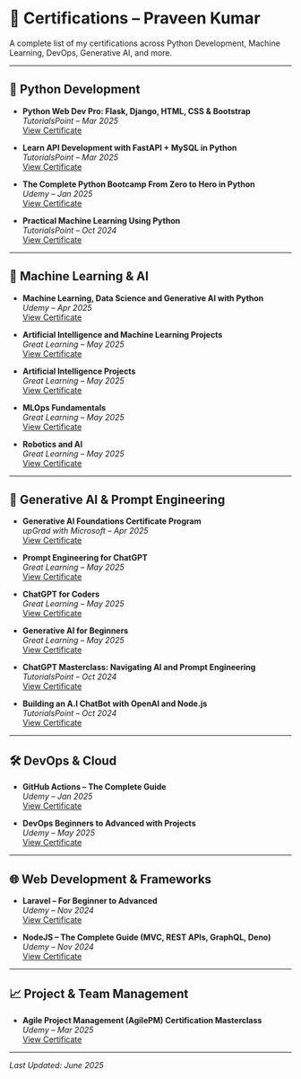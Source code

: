# 📜 Certifications – Praveen Kumar

A complete list of my certifications across Python Development, Machine Learning, DevOps, Generative AI, and more.

---

## 🐍 Python Development

- **Python Web Dev Pro: Flask, Django, HTML, CSS & Bootstrap**  
  _TutorialsPoint – Mar 2025_  
  [View Certificate](https://www.tutorialspoint.com/market/certificate.jsp/TP-DC4NQ941?v=1742449060)

- **Learn API Development with FastAPI + MySQL in Python**  
  _TutorialsPoint – Mar 2025_  
  [View Certificate](https://www.tutorialspoint.com/market/certificate.jsp/TP-69U2JECU?v=1742455390)

- **The Complete Python Bootcamp From Zero to Hero in Python**  
  _Udemy – Jan 2025_  
  [View Certificate](https://www.udemy.com/certificate/UC-1993460d-f971-4964-b2ec-6dc29fb17baf/)

- **Practical Machine Learning Using Python**  
  _TutorialsPoint – Oct 2024_  
  [View Certificate](https://www.tutorialspoint.com/market/certificate.jsp/TP-EJTDGKCQ?v=1729756692)

---

## 🤖 Machine Learning & AI

- **Machine Learning, Data Science and Generative AI with Python**  
  _Udemy – Apr 2025_  
  [View Certificate](https://www.udemy.com/certificate/UC-488a9cd3-8d14-46d2-802c-818ff134e5f2/)

- **Artificial Intelligence and Machine Learning Projects**  
  _Great Learning – May 2025_  
  [View Certificate](https://www.mygreatlearning.com/certificate/KPXBWHFN)

- **Artificial Intelligence Projects**  
  _Great Learning – May 2025_  
  [View Certificate](https://www.mygreatlearning.com/certificate/RUBNUECX)

- **MLOps Fundamentals**  
  _Great Learning – May 2025_  
  [View Certificate](https://www.mygreatlearning.com/certificate/JARACYOB)

- **Robotics and AI**  
  _Great Learning – May 2025_  
  [View Certificate](https://www.mygreatlearning.com/certificate/LKVPJASI)

---

## 🧠 Generative AI & Prompt Engineering

- **Generative AI Foundations Certificate Program**  
  _upGrad with Microsoft – Apr 2025_  
  [View Certificate](https://certificates.knowledgehut.com/bdb4b0b4-55da-4435-9408-61357b15d044-Gen-AI-UG-12345-20250426003.jpeg)

- **Prompt Engineering for ChatGPT**  
  _Great Learning – May 2025_  
  [View Certificate](https://www.mygreatlearning.com/certificate/RGBXJNJI)

- **ChatGPT for Coders**  
  _Great Learning – May 2025_  
  [View Certificate](https://www.mygreatlearning.com/certificate/DHZLACLV)

- **Generative AI for Beginners**  
  _Great Learning – May 2025_  
  [View Certificate](https://www.mygreatlearning.com/certificate/NYLBQIIN)

- **ChatGPT Masterclass: Navigating AI and Prompt Engineering**  
  _TutorialsPoint – Oct 2024_  
  [View Certificate](https://www.tutorialspoint.com/market/certificate.jsp/TP-A2OC621E?v=1728481036)

- **Building an A.I ChatBot with OpenAI and Node.js**  
  _TutorialsPoint – Oct 2024_  
  [View Certificate](https://www.tutorialspoint.com/market/certificate.jsp/TP-GL7RCHIN?v=1728289331)

---

## 🛠️ DevOps & Cloud

- **GitHub Actions – The Complete Guide**  
  _Udemy – Jan 2025_  
  [View Certificate](https://www.udemy.com/certificate/UC-304f2d18-24d3-451a-8eff-d4612a2ce1f2/)

- **DevOps Beginners to Advanced with Projects**  
  _Udemy – May 2025_  
  [View Certificate](https://www.udemy.com/certificate/UC-54f1661a-46a9-4ad3-b815-0d0fbf095ce5/)

---

## 🌐 Web Development & Frameworks

- **Laravel – For Beginner to Advanced**  
  _Udemy – Nov 2024_  
  [View Certificate](https://www.udemy.com/certificate/UC-e05a7b0e-2d07-43b3-ac43-a962dd10a33e/)

- **NodeJS – The Complete Guide (MVC, REST APIs, GraphQL, Deno)**  
  _Udemy – Nov 2024_  
  [View Certificate](https://www.udemy.com/certificate/UC-6c343468-8f67-413d-ab64-d4438b0ae4fd/)

---

## 📈 Project & Team Management

- **Agile Project Management (AgilePM) Certification Masterclass**  
  _Udemy – Mar 2025_  
  [View Certificate](https://www.udemy.com/certificate/UC-91721051-c457-41ee-89d3-15bd2883b534/)

---

_Last Updated: June 2025_
